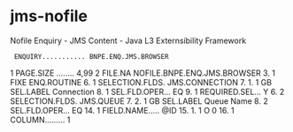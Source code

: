 # jms-nofile

Nofile Enquiry - JMS Content - Java L3 Externsibility Framework 


     ENQUIRY........... BNPE.ENQ.JMS.BROWSER
     
   1 PAGE.SIZE ........ 4,99
   2 FILE.NA NOFILE.BNPE.ENQ.JMS.BROWSER
   3. 1 FIXE ENQ.ROUTINE
   6. 1 SELECTION.FLDS. JMS.CONNECTION
   7. 1. 1 GB SEL.LABEL Connection
   8. 1 SEL.FLD.OPER... EQ
   9. 1 REQUIRED.SEL... Y
   6. 2 SELECTION.FLDS. JMS.QUEUE
   7. 2. 1 GB SEL.LABEL Queue Name
   8. 2 SEL.FLD.OPER... EQ
  14. 1 FIELD.NAME..... @ID
  15. 1. 1 O 0
  16. 1 COLUMN......... 1


